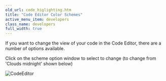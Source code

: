```yaml
---
old_url: code_higlighting.htm
title: "Code Editor Color Schemes"
active_menu_item: developers
class_name: developers
full_width: true
---
```



If you want to change the view of your code in the Code Editor, there are a number of options available.

Click on the scheme option window to select to change (to change from 'Clouds midnight' shown below)

![CodeEditor](/img/docs/codeeditor.png)

